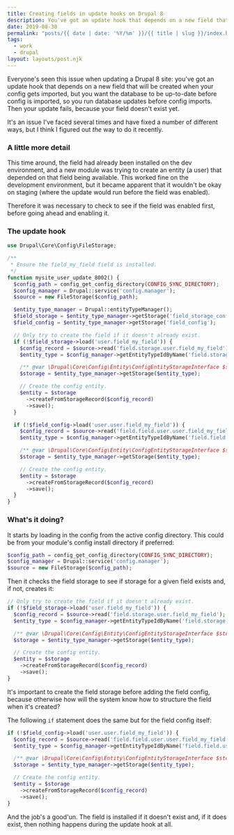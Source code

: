 ```yaml
---
title: Creating fields in update hooks on Drupal 8
description: You've got an update hook that depends on a new field that depends on config import that needs to be done after the update hook has run that requires the config import that needs... ARGH.
date: 2019-08-30
permalink: "posts/{{ date | date: '%Y/%m' }}/{{ title | slug }}/index.html"
tags:
  - work
  - drupal
layout: layouts/post.njk
---
```

Everyone's seen this issue when updating a Drupal 8 site: you've got an update hook that depends on a new field that will be created when your config gets imported, but you want the database to be up-to-date before config is imported, so you run database updates before config imports. Then your update fails, because your field doesn't exist yet.

It's an issue I've faced several times and have fixed a number of different ways, but I think I figured out _the_ way to do it recently.

### A little more detail

This time around, the field had already been installed on the dev environment, and a new module was trying to create an entity (a user) that depended on that field being available. This worked fine on the development environment, but it became apparent that it wouldn't be okay on staging (where the update would run before the field was enabled).

Therefore it was necessary to check to see if the field was enabled first, before going ahead and enabling it.

### The update hook

```php
use Drupal\Core\Config\FileStorage;

/**
 * Ensure the field_my_field field is installed.
 */
function mysite_user_update_8002() {
  $config_path = config_get_config_directory(CONFIG_SYNC_DIRECTORY);
  $config_manager = Drupal::service('config.manager');
  $source = new FileStorage($config_path);

  $entity_type_manager = Drupal::entityTypeManager();
  $field_storage = $entity_type_manager->getStorage('field_storage_config');
  $field_config = $entity_type_manager->getStorage('field_config');

  // Only try to create the field if it doesn't already exist.
  if (!$field_storage->load('user.field_my_field')) {
    $config_record = $source->read('field.storage.user.field_my_field');
    $entity_type = $config_manager->getEntityTypeIdByName('field.storage.user.field_my_field');

    /** @var \Drupal\Core\Config\Entity\ConfigEntityStorageInterface $storage */
    $storage = $entity_type_manager->getStorage($entity_type);

    // Create the config entity.
    $entity = $storage
      ->createFromStorageRecord($config_record)
      ->save();
  }

  if (!$field_config->load('user.user.field_my_field')) {
    $config_record = $source->read('field.field.user.user.field_my_field');
    $entity_type = $config_manager->getEntityTypeIdByName('field.field.user.user.field_my_field');

    /** @var \Drupal\Core\Config\Entity\ConfigEntityStorageInterface $storage */
    $storage = $entity_type_manager->getStorage($entity_type);

    // Create the config entity.
    $entity = $storage
      ->createFromStorageRecord($config_record)
      ->save();
  }
}
```

### What's it doing?

It starts by loading in the config from the active config directory. This could be from your module's config install directory if preferred:

```php
$config_path = config_get_config_directory(CONFIG_SYNC_DIRECTORY);
$config_manager = Drupal::service('config.manager');
$source = new FileStorage($config_path);
```

Then it checks the field storage to see if storage for a given field exists and, if not, creates it:
```php
// Only try to create the field if it doesn't already exist.
if (!$field_storage->load('user.field_my_field')) {
  $config_record = $source->read('field.storage.user.field_my_field');
  $entity_type = $config_manager->getEntityTypeIdByName('field.storage.user.field_my_field');

  /** @var \Drupal\Core\Config\Entity\ConfigEntityStorageInterface $storage */
  $storage = $entity_type_manager->getStorage($entity_type);

  // Create the config entity.
  $entity = $storage
    ->createFromStorageRecord($config_record)
    ->save();
}
```

It's important to create the field storage before adding the field config, because otherwise how will the system know how to structure the field when it's created?

The following `if` statement does the same but for the field config itself:

```php
if (!$field_config->load('user.user.field_my_field')) {
  $config_record = $source->read('field.field.user.user.field_my_field');
  $entity_type = $config_manager->getEntityTypeIdByName('field.field.user.user.field_my_field');

  /** @var \Drupal\Core\Config\Entity\ConfigEntityStorageInterface $storage */
  $storage = $entity_type_manager->getStorage($entity_type);

  // Create the config entity.
  $entity = $storage
    ->createFromStorageRecord($config_record)
    ->save();
}
```

And the job's a good'un. The field is installed if it doesn't exist and, if it does exist, then nothing happens during the update hook at all.
